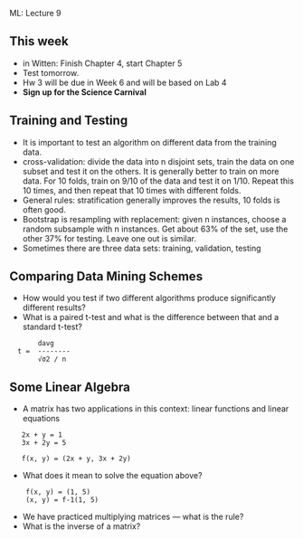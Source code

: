 ML: Lecture 9
## This week

* in Witten: Finish Chapter 4, start Chapter 5
* Test tomorrow.
* Hw 3 will be due in Week 6 and will be based on Lab 4
* **Sign up for the Science Carnival**

## Training and Testing

* It is important to test an algorithm on different data from the training data.
* cross-validation: divide the data into n disjoint sets, train the data on one subset and test it on the others. It is generally better to train on more data. For 10 folds, train on 9/10 of the data and test it on 1/10. Repeat this 10 times, and then repeat that 10 times with different folds.
* General rules: stratification generally improves the results, 10 folds is often good.
* Bootstrap is resampling with replacement: given n instances, choose a random subsample with n instances. Get about 63% of the set, use the other 37% for testing.
Leave one out is similar.
* Sometimes there are three data sets: training, validation, testing

## Comparing Data Mining Schemes

* How would you test if two different algorithms produce significantly different results?
* What is a paired t-test and what is the difference between that and a standard t-test?
```
       davg
  t =  --------
       √σ2 / n
```

## Some Linear Algebra

* A matrix has two applications in this context: linear functions and linear equations
```
   2x + y = 1
   3x + 2y = 5

   f(x, y) = (2x + y, 3x + 2y)
```  

* What does it mean to solve the equation above?
```
    f(x, y) = (1, 5)
    (x, y) = f-1(1, 5)
```  

* We have practiced multiplying matrices — what is the rule?
* What is the inverse of a matrix?

